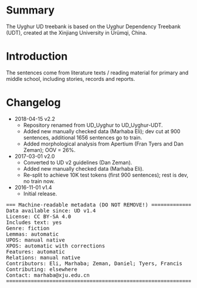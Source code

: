 # Summary

The Uyghur UD treebank is based on the Uyghur Dependency Treebank (UDT),
created at the Xinjiang University in Ürümqi, China.


# Introduction

The sentences come from literature texts / reading material for primary and
middle school, including stories, records and reports.


# Changelog

* 2018-04-15 v2.2
  * Repository renamed from UD_Uyghur to UD_Uyghur-UDT.
  * Added new manually checked data (Marhaba Eli); dev cut at 900 sentences, additional 1656 sentences go to train.
  * Added morphological analysis from Apertium (Fran Tyers and Dan Zeman); OOV = 26%.
* 2017-03-01 v2.0
  * Converted to UD v2 guidelines (Dan Zeman).
  * Added new manually checked data (Marhaba Eli).
  * Re-split to achieve 10K test tokens (first 900 sentences); rest is dev, no train now.
* 2016-11-01 v1.4
  * Initial release.



<pre>
=== Machine-readable metadata (DO NOT REMOVE!) ================================
Data available since: UD v1.4
License: CC BY-SA 4.0
Includes text: yes
Genre: fiction
Lemmas: automatic
UPOS: manual native
XPOS: automatic with corrections
Features: automatic
Relations: manual native
Contributors: Eli, Marhaba; Zeman, Daniel; Tyers, Francis
Contributing: elsewhere
Contact: marhaba@xju.edu.cn
===============================================================================
</pre>
